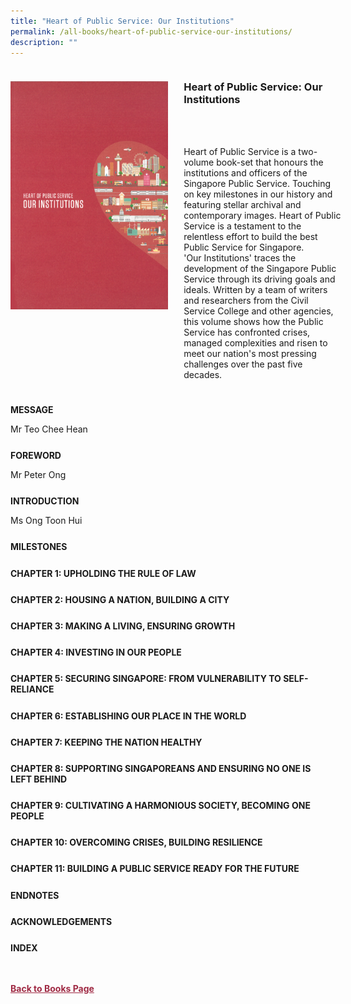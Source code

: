 ```yaml
---
title: "Heart of Public Service: Our Institutions"
permalink: /all-books/heart-of-public-service-our-institutions/
description: ""
---
```

<style>


.grid-container {
	display: grid;
	grid-template-columns: 50% 50%;
	grid-gap: 5%
	}
	
img {
		object-fit: contain;
		width: 100%;
		height: 80%;
	}	

.chapter-divider {
	margin-top: 5%;
	}	
	
.back a
{
	color: #9f2943;
	font-weight: bold;
	
}	

</style>

<div class="grid-container">
	<div class="grid-child"><img src="/images/Books/Heart%20of%20Public%20Service%20Our%20Institutions.png"></div>
	<div class="grid-child">
		<h3>Heart of Public Service: Our Institutions</h3>
		<i></i><br>
		<i></i><br>
		<b><i></i></b>
		<p>Heart of Public Service is a two-volume book-set that honours the institutions and officers of the Singapore Public Service. Touching on key milestones in our history and featuring stellar archival and contemporary images. Heart of Public Service is a testament to the relentless effort to build the best Public Service for Singapore. <br>'Our Institutions' traces the development of the Singapore Public Service through its driving goals and ideals. Written by a team of writers and researchers from the Civil Service College and other agencies, this volume shows how the Public Service has confronted crises, managed complexities and risen to meet our nation's most pressing challenges over the past five decades.</p>
	</div>

</div>

<div>

<div class="chapter-divider">
<p><b>MESSAGE</b></p>
Mr Teo Chee Hean
</div>
	
<div class="chapter-divider">
<p><b>FOREWORD</b></p>
Mr Peter Ong
</div>
		
<div class="chapter-divider">
<p><b>INTRODUCTION</b></p>
Ms Ong Toon Hui
</div>
	
<div class="chapter-divider">
<p><b>MILESTONES</b></p>

</div>
	
<div class="chapter-divider">
<p><b>CHAPTER 1: UPHOLDING THE RULE OF LAW</b></p>

</div>
	
<div class="chapter-divider">
<p><b>CHAPTER 2: HOUSING A NATION, BUILDING A CITY</b></p>

</div>

<div class="chapter-divider">
<p><b>CHAPTER 3: MAKING A LIVING, ENSURING GROWTH</b></p>

</div>

<div class="chapter-divider">
<p><b>CHAPTER 4: INVESTING IN OUR PEOPLE</b></p>

</div>

<div class="chapter-divider">
<p><b>CHAPTER 5: SECURING SINGAPORE: FROM VULNERABILITY TO SELF-RELIANCE</b></p>

</div>

<div class="chapter-divider">
<p><b>CHAPTER 6: ESTABLISHING OUR PLACE IN THE WORLD</b></p>

</div>

	
<div class="chapter-divider">
<p><b>CHAPTER 7: KEEPING THE NATION HEALTHY</b></p>

</div>

	
<div class="chapter-divider">
<p><b>CHAPTER 8: SUPPORTING SINGAPOREANS AND ENSURING NO ONE IS LEFT BEHIND</b></p>

</div>

	
<div class="chapter-divider">
<p><b>CHAPTER 9: CULTIVATING A HARMONIOUS SOCIETY, BECOMING ONE PEOPLE</b></p>

</div>

	
<div class="chapter-divider">
<p><b>CHAPTER 10: OVERCOMING CRISES, BUILDING RESILIENCE</b></p>

</div>

	
<div class="chapter-divider">
<p><b>CHAPTER 11: BUILDING A PUBLIC SERVICE READY FOR THE FUTURE</b></p>

</div>

<div class="chapter-divider">
<p><b>ENDNOTES</b></p>

</div>
	
<div class="chapter-divider">
<p><b>ACKNOWLEDGEMENTS</b></p>

</div>

<div class="chapter-divider">
<p><b>INDEX</b></p>

</div>

</div>

<br>
<br>
<div class="back">
<a href="/books/">Back to Books Page</a>	

</div>